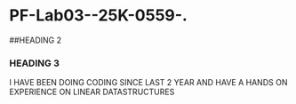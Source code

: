 # PF-Lab03--25K-0559-.
##HEADING 2
### HEADING 3
I HAVE BEEN DOING CODING SINCE LAST 2 YEAR AND HAVE A HANDS ON EXPERIENCE ON LINEAR DATASTRUCTURES
